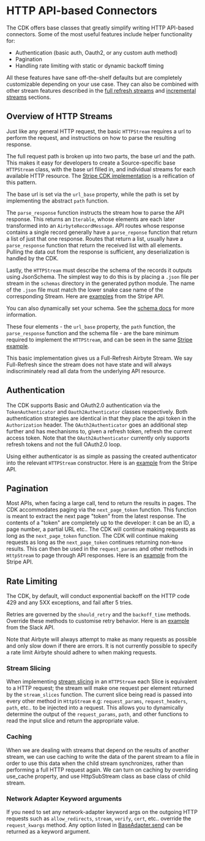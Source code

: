 # HTTP API-based Connectors

The CDK offers base classes that greatly simplify writing HTTP API-based connectors. Some of the most useful features include helper functionality for: 
* Authentication (basic auth, Oauth2, or any custom auth method)
* Pagination
* Handling rate limiting with static or dynamic backoff timing

All these features have sane off-the-shelf defaults but are completely customizable depending on your use case. They can also be combined with other stream features described in the [full refresh streams](./full-refresh-stream.md) and [incremental streams](incremental-stream.md) sections.

## Overview of HTTP Streams
Just like any general HTTP request, the basic `HTTPStream` requires a url to perform the request, and instructions
on how to parse the resulting response.

The full request path is broken up into two parts, the base url and the path. This makes it easy for developers
to create a Source-specific base `HTTPStream` class, with the base url filled in, and individual streams for
each available HTTP resource. The [Stripe CDK implementation](https://github.com/airbytehq/airbyte/blob/master/airbyte-integrations/connectors/source-stripe/source_stripe/source.py)
is a reification of this pattern.

The base url is set via the `url_base` property, while the path is set by implementing the abstract `path` function.

The `parse_response` function instructs the stream how to parse the API response. This returns an `Iterable`, whose
elements are each later transformed into an `AirbyteRecordMessage`. API routes whose response contains a single record
generally have a `parse_reponse` function that return a list of just that one response. Routes that return a list,
usually have a `parse_response` function that return the received list with all elements. Pulling the data out
from the response is sufficient, any deserialization is handled by the CDK.

Lastly, the `HTTPStream` must describe the schema of the records it outputs using JsonSchema.
The simplest way to do this is by placing a `.json` file per stream in the `schemas` directory in the generated python module.
The name of the `.json` file must match the lower snake case name of the corresponding Stream. Here are
[examples](https://github.com/airbytehq/airbyte/tree/master/airbyte-integrations/connectors/source-stripe/source_stripe/schemas)
from the Stripe API.

You can also dynamically set your schema. See the [schema docs](./full-refresh-stream.md#defining-the-streams-schema) for more information.

These four elements - the `url_base` property, the `path` function, the `parse_response` function and the schema file -
are the bare minimum required to implement the `HTTPStream`, and can be seen in the same [Stripe example](https://github.com/airbytehq/airbyte/blob/master/airbyte-integrations/connectors/source-stripe/source_stripe/source.py#L38).

This basic implementation gives us a Full-Refresh Airbyte Stream. We say Full-Refresh since the stream does not have
state and will always indiscriminately read all data from the underlying API resource.

## Authentication

The CDK supports Basic and OAuth2.0 authentication via the `TokenAuthenticator` and `Oauth2Authenticator` classes
respectively. Both authentication strategies are identical in that they place the api token in the `Authorization`
header. The `OAuth2Authenticator` goes an additional step further and has mechanisms to, given a refresh token,
refresh the current access token. Note that the `OAuth2Authenticator` currently only supports refresh tokens
and not the full OAuth2.0 loop.

Using either authenticator is as simple as passing the created authenticator into the relevant `HTTPStream`
constructor. Here is an [example](https://github.com/airbytehq/airbyte/blob/master/airbyte-integrations/connectors/source-stripe/source_stripe/source.py#L242) from the Stripe API.

## Pagination

Most APIs, when facing a large call, tend to return the results in pages. The CDK accommodates paging
via the `next_page_token` function. This function is meant to extract the next page "token" from the latest
response. The contents of a "token" are completely up to the developer: it can be an ID, a page number, a partial URL etc.. The CDK will continue making requests as long as the `next_page_token` function. The CDK will continue making requests as long as the `next_page_token` continues returning
non-`None` results. This can then be used in the `request_params` and other methods in `HttpStream` to page through API responses. Here is an
[example](https://github.com/airbytehq/airbyte/blob/master/airbyte-integrations/connectors/source-stripe/source_stripe/source.py#L41) from the Stripe API.

## Rate Limiting

The CDK, by default, will conduct exponential backoff on the HTTP code 429 and any 5XX exceptions,
and fail after 5 tries.

Retries are governed by the `should_retry` and the `backoff_time` methods. Override these methods to
customise retry behavior. Here is an [example](https://github.com/airbytehq/airbyte/blob/master/airbyte-integrations/connectors/source-slack/source_slack/source.py#L72) from the Slack API.

Note that Airbyte will always attempt to make as many requests as possible and only slow down if there are
errors. It is not currently possible to specify a rate limit Airbyte should adhere to when making requests.

### Stream Slicing

When implementing [stream slicing](incremental-stream.md#streamstream_slices) in an `HTTPStream` each Slice is equivalent to a HTTP request; the stream will make one request per element returned by the `stream_slices` function. The current slice being read is passed into every other method in `HttpStream` e.g: `request_params`, `request_headers`, `path`, etc.. to be injected into a request. This allows you to dynamically determine the output of the `request_params`, `path`, and other functions to read the input slice and return the appropriate value. 

### Caching

When we are dealing with streams that depend on the results of another stream, we can use caching to write the data of the parent stream to a file in order to use this data when the child stream synchronizes, rather than performing a full HTTP request again. We can turn on caching by overriding use_cache property, and use HttpSubStream class as base class of child stream.

### Network Adapter Keyword arguments

If you need to set any network-adapter keyword args on the outgoing HTTP requests such as `allow_redirects`, `stream`, `verify`, `cert`, etc..
override the `request_kwargs` method. Any option listed in [BaseAdapter.send](https://docs.python-requests.org/en/latest/api/#requests.adapters.BaseAdapter.send) can 
be returned as a keyword argument. 

